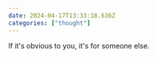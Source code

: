 ```yaml
---
date: 2024-04-17T13:33:18.636Z
categories: ["thought"]
---
```

If it's obvious to you, it's for someone else.
